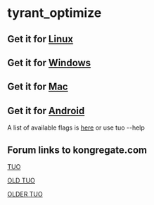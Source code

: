 # tyrant_optimize

## Get it for [Linux](https://github.com/APN-Pucky/tyrant_optimize/wiki/Linux)
## Get it for [Windows](https://github.com/APN-Pucky/tyrant_optimize/wiki/Windows)
## Get it for [Mac](https://github.com/APN-Pucky/tyrant_optimize/wiki/Mac)
## Get it for [Android](https://github.com/APN-Pucky/mTUO)

A list of available flags is [here](https://github.com/APN-Pucky/tyrant_optimize/wiki/Flags) or use tuo --help

## Forum links to kongregate.com

[TUO](https://www.kongregate.com/forums/2468-general/topics/920187-tuo-v2-61-1)

[OLD TUO](https://www.kongregate.com/forums/2468-general/topics/618298-sim-tyrant-unleashed-optimizer-neon-genesis)

[OLDER TUO](http://www.kongregate.com/forums/2468-general/topics/426677-sim-tyrant-unleashed-optimizer)
